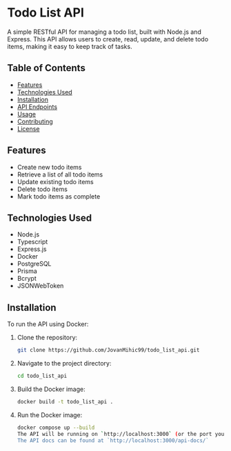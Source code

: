 # Todo List API

A simple RESTful API for managing a todo list, built with Node.js and Express. This API allows users to create, read, update, and delete todo items, making it easy to keep track of tasks.

## Table of Contents

- [Features](#features)
- [Technologies Used](#technologies-used)
- [Installation](#installation)
- [API Endpoints](#api-endpoints)
- [Usage](#usage)
- [Contributing](#contributing)
- [License](#license)

## Features

- Create new todo items
- Retrieve a list of all todo items
- Update existing todo items
- Delete todo items
- Mark todo items as complete

## Technologies Used

- Node.js
- Typescript
- Express.js
- Docker
- PostgreSQL
- Prisma
- Bcrypt
- JSONWebToken

## Installation

To run the API using Docker:

1. Clone the repository:
   ```bash
   git clone https://github.com/JovanMihic99/todo_list_api.git
   ```
2. Navigate to the project directory:
   ```bash
   cd todo_list_api
   ```
3. Build the Docker image:
   ```bash
   docker build -t todo_list_api .
   ```
4. Run the Docker image:
   ```bash
   docker compose up --build
   The API will be running on `http://localhost:3000` (or the port you've configured).
   The API docs can be found at `http://localhost:3000/api-docs/`
   ```
